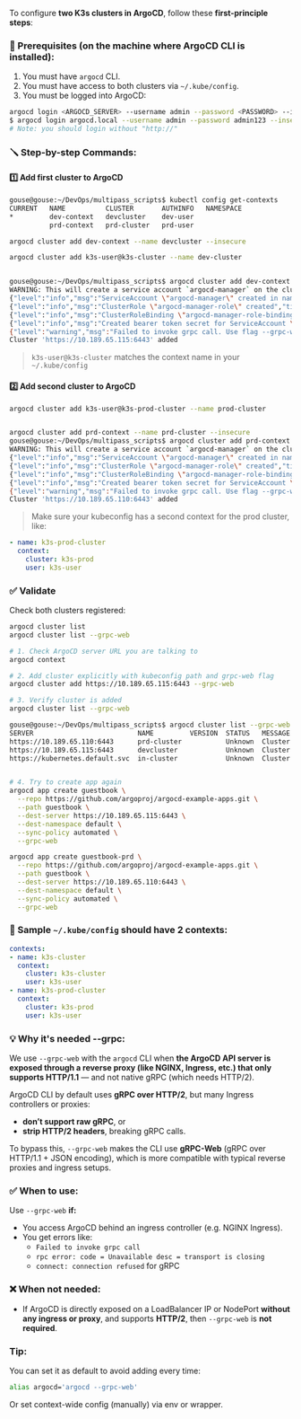 To configure **two K3s clusters in ArgoCD**, follow these **first-principle steps**:

### 🔧 Prerequisites (on the machine where ArgoCD CLI is installed):

1. You must have `argocd` CLI.
2. You must have access to both clusters via `~/.kube/config`.
3. You must be logged into ArgoCD:

```bash
argocd login <ARGOCD_SERVER> --username admin --password <PASSWORD> --insecure
$ argocd login argocd.local --username admin --password admin123 --insecure
# Note: you should login without "http://"

```

### 🪛 Step-by-step Commands:

#### 1️⃣ Add first cluster to ArgoCD

```bash
gouse@gouse:~/DevOps/multipass_scripts$ kubectl config get-contexts
CURRENT   NAME          CLUSTER       AUTHINFO   NAMESPACE
*         dev-context   devcluster    dev-user   
          prd-context   prd-cluster   prd-user   

argocd cluster add dev-context --name devcluster --insecure

argocd cluster add k3s-user@k3s-cluster --name dev-cluster


gouse@gouse:~/DevOps/multipass_scripts$ argocd cluster add dev-context --name devcluster --insecure
WARNING: This will create a service account `argocd-manager` on the cluster referenced by context `dev-context` with full cluster level privileges. Do you want to continue [y/N]? y
{"level":"info","msg":"ServiceAccount \"argocd-manager\" created in namespace \"kube-system\"","time":"2025-07-03T14:00:15+03:00"}
{"level":"info","msg":"ClusterRole \"argocd-manager-role\" created","time":"2025-07-03T14:00:15+03:00"}
{"level":"info","msg":"ClusterRoleBinding \"argocd-manager-role-binding\" created","time":"2025-07-03T14:00:15+03:00"}
{"level":"info","msg":"Created bearer token secret for ServiceAccount \"argocd-manager\"","time":"2025-07-03T14:00:15+03:00"}
{"level":"warning","msg":"Failed to invoke grpc call. Use flag --grpc-web in grpc calls. To avoid this warning message, use flag --grpc-web.","time":"2025-07-03T14:00:16+03:00"}
Cluster 'https://10.189.65.115:6443' added
```

> `k3s-user@k3s-cluster` matches the context name in your `~/.kube/config`

#### 2️⃣ Add second cluster to ArgoCD

```bash
argocd cluster add k3s-user@k3s-prod-cluster --name prod-cluster


argocd cluster add prd-context --name prd-cluster --insecure
gouse@gouse:~/DevOps/multipass_scripts$ argocd cluster add prd-context --name prd-cluster --insecure
WARNING: This will create a service account `argocd-manager` on the cluster referenced by context `prd-context` with full cluster level privileges. Do you want to continue [y/N]? y
{"level":"info","msg":"ServiceAccount \"argocd-manager\" created in namespace \"kube-system\"","time":"2025-07-03T14:01:47+03:00"}
{"level":"info","msg":"ClusterRole \"argocd-manager-role\" created","time":"2025-07-03T14:01:47+03:00"}
{"level":"info","msg":"ClusterRoleBinding \"argocd-manager-role-binding\" created","time":"2025-07-03T14:01:47+03:00"}
{"level":"info","msg":"Created bearer token secret for ServiceAccount \"argocd-manager\"","time":"2025-07-03T14:01:47+03:00"}
{"level":"warning","msg":"Failed to invoke grpc call. Use flag --grpc-web in grpc calls. To avoid this warning message, use flag --grpc-web.","time":"2025-07-03T14:01:48+03:00"}
Cluster 'https://10.189.65.110:6443' added
```

> Make sure your kubeconfig has a second context for the prod cluster, like:

```yaml
- name: k3s-prod-cluster
  context:
    cluster: k3s-prod
    user: k3s-user
```

### ✅ Validate

Check both clusters registered:

```bash
argocd cluster list
argocd cluster list --grpc-web

# 1. Check ArgoCD server URL you are talking to
argocd context

# 2. Add cluster explicitly with kubeconfig path and grpc-web flag
argocd cluster add https://10.189.65.115:6443 --grpc-web

# 3. Verify cluster is added
argocd cluster list --grpc-web

gouse@gouse:~/DevOps/multipass_scripts$ argocd cluster list --grpc-web
SERVER                          NAME         VERSION  STATUS   MESSAGE                                                  PROJECT
https://10.189.65.110:6443      prd-cluster           Unknown  Cluster has no applications and is not being monitored.  
https://10.189.65.115:6443      devcluster            Unknown  Cluster has no applications and is not being monitored.  
https://kubernetes.default.svc  in-cluster            Unknown  Cluster has no applications and is not being monitored.  


# 4. Try to create app again
argocd app create guestbook \
  --repo https://github.com/argoproj/argocd-example-apps.git \
  --path guestbook \
  --dest-server https://10.189.65.115:6443 \
  --dest-namespace default \
  --sync-policy automated \
  --grpc-web

argocd app create guestbook-prd \
  --repo https://github.com/argoproj/argocd-example-apps.git \
  --path guestbook \
  --dest-server https://10.189.65.110:6443 \
  --dest-namespace default \
  --sync-policy automated \
  --grpc-web

```

### 📝 Sample `~/.kube/config` should have 2 contexts:

```yaml
contexts:
- name: k3s-cluster
  context:
    cluster: k3s-cluster
    user: k3s-user
- name: k3s-prod-cluster
  context:
    cluster: k3s-prod
    user: k3s-user
```

### 💡 Why it's needed --grpc:
We use `--grpc-web` with the `argocd` CLI when **the ArgoCD API server is exposed through a reverse proxy (like NGINX, Ingress, etc.) that only supports HTTP/1.1** — and not native gRPC (which needs HTTP/2).

ArgoCD CLI by default uses **gRPC over HTTP/2**, but many Ingress controllers or proxies:
- **don’t support raw gRPC**, or
- **strip HTTP/2 headers**, breaking gRPC calls.

To bypass this, `--grpc-web` makes the CLI use **gRPC-Web** (gRPC over HTTP/1.1 + JSON encoding), which is more compatible with typical reverse proxies and ingress setups.

### ✅ When to use:

Use `--grpc-web` **if:**

- You access ArgoCD behind an ingress controller (e.g. NGINX Ingress).
- You get errors like:
    - `Failed to invoke grpc call`
    - `rpc error: code = Unavailable desc = transport is closing`
    - `connect: connection refused` for gRPC
### ❌ When not needed:

- If ArgoCD is directly exposed on a LoadBalancer IP or NodePort **without any ingress or proxy**, and supports **HTTP/2**, then `--grpc-web` is **not required**.
### Tip:

You can set it as default to avoid adding every time:
```bash
alias argocd='argocd --grpc-web'
```
Or set context-wide config (manually) via env or wrapper.
